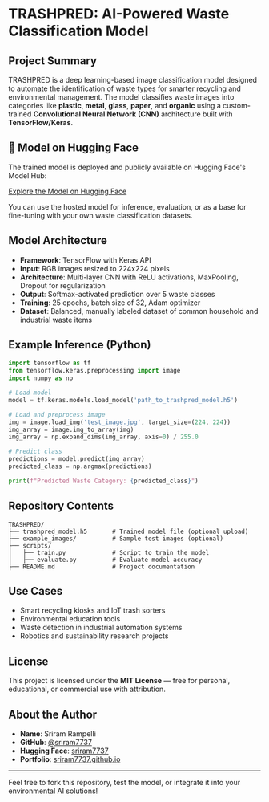 #  TRASHPRED: AI-Powered Waste Classification Model

##  Project Summary

TRASHPRED is a deep learning-based image classification model designed to automate the identification of waste types for smarter recycling and environmental management. The model classifies waste images into categories like **plastic**, **metal**, **glass**, **paper**, and **organic** using a custom-trained **Convolutional Neural Network (CNN)** architecture built with **TensorFlow/Keras**.

## 🔗 Model on Hugging Face

The trained model is deployed and publicly available on Hugging Face's Model Hub:

 [Explore the Model on Hugging Face](https://huggingface.co/sriram7737/TRASHPRED)

You can use the hosted model for inference, evaluation, or as a base for fine-tuning with your own waste classification datasets.

##  Model Architecture

- **Framework**: TensorFlow with Keras API
- **Input**: RGB images resized to 224x224 pixels
- **Architecture**: Multi-layer CNN with ReLU activations, MaxPooling, Dropout for regularization
- **Output**: Softmax-activated prediction over 5 waste classes
- **Training**: 25 epochs, batch size of 32, Adam optimizer
- **Dataset**: Balanced, manually labeled dataset of common household and industrial waste items

##  Example Inference (Python)

```python
import tensorflow as tf
from tensorflow.keras.preprocessing import image
import numpy as np

# Load model
model = tf.keras.models.load_model('path_to_trashpred_model.h5')

# Load and preprocess image
img = image.load_img('test_image.jpg', target_size=(224, 224))
img_array = image.img_to_array(img)
img_array = np.expand_dims(img_array, axis=0) / 255.0

# Predict class
predictions = model.predict(img_array)
predicted_class = np.argmax(predictions)

print(f"Predicted Waste Category: {predicted_class}")
```

##  Repository Contents

```
TRASHPRED/
├── trashpred_model.h5       # Trained model file (optional upload)
├── example_images/          # Sample test images (optional)
├── scripts/
│   ├── train.py             # Script to train the model
│   ├── evaluate.py          # Evaluate model accuracy
├── README.md                # Project documentation
```

##  Use Cases

- Smart recycling kiosks and IoT trash sorters
- Environmental education tools
- Waste detection in industrial automation systems
- Robotics and sustainability research projects

##  License

This project is licensed under the **MIT License** — free for personal, educational, or commercial use with attribution.

##  About the Author

- **Name**: Sriram Rampelli  
- **GitHub**: [@sriram7737](https://github.com/sriram7737)  
- **Hugging Face**: [sriram7737](https://huggingface.co/sriram7737)  
- **Portfolio**: [sriram7737.github.io](https://sriram7737.github.io)

---

Feel free to fork this repository, test the model, or integrate it into your environmental AI solutions!
